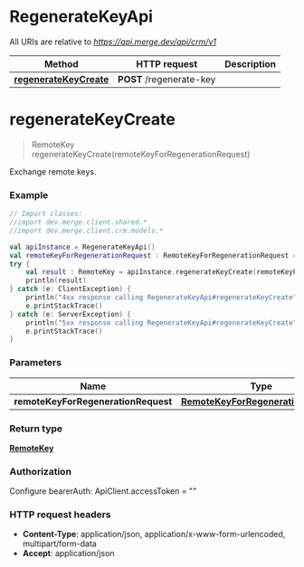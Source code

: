 # RegenerateKeyApi

All URIs are relative to *https://api.merge.dev/api/crm/v1*

Method | HTTP request | Description
------------- | ------------- | -------------
[**regenerateKeyCreate**](RegenerateKeyApi.md#regenerateKeyCreate) | **POST** /regenerate-key | 


<a name="regenerateKeyCreate"></a>
# **regenerateKeyCreate**
> RemoteKey regenerateKeyCreate(remoteKeyForRegenerationRequest)



Exchange remote keys.

### Example
```kotlin
// Import classes:
//import dev.merge.client.shared.*
//import dev.merge.client.crm.models.*

val apiInstance = RegenerateKeyApi()
val remoteKeyForRegenerationRequest : RemoteKeyForRegenerationRequest =  // RemoteKeyForRegenerationRequest | 
try {
    val result : RemoteKey = apiInstance.regenerateKeyCreate(remoteKeyForRegenerationRequest)
    println(result)
} catch (e: ClientException) {
    println("4xx response calling RegenerateKeyApi#regenerateKeyCreate")
    e.printStackTrace()
} catch (e: ServerException) {
    println("5xx response calling RegenerateKeyApi#regenerateKeyCreate")
    e.printStackTrace()
}
```

### Parameters

Name | Type | Description  | Notes
------------- | ------------- | ------------- | -------------
 **remoteKeyForRegenerationRequest** | [**RemoteKeyForRegenerationRequest**](RemoteKeyForRegenerationRequest.md)|  |

### Return type

[**RemoteKey**](RemoteKey.md)

### Authorization


Configure bearerAuth:
    ApiClient.accessToken = ""

### HTTP request headers

 - **Content-Type**: application/json, application/x-www-form-urlencoded, multipart/form-data
 - **Accept**: application/json

